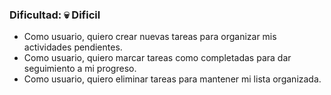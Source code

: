 ### Dificultad: 💀 Dificil

- Como usuario, quiero crear nuevas tareas para organizar mis actividades pendientes.
- Como usuario, quiero marcar tareas como completadas para dar seguimiento a mi progreso.
- Como usuario, quiero eliminar tareas para mantener mi lista organizada.